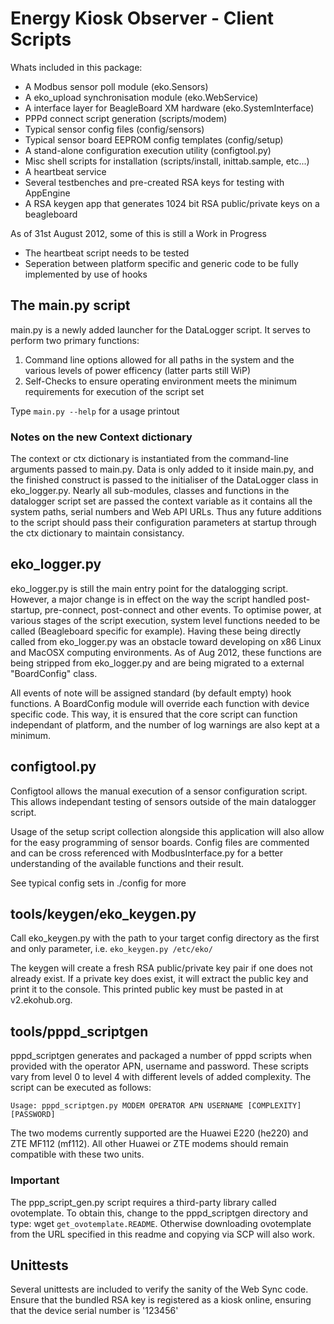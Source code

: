 # Energy Kiosk Observer - Client Scripts


Whats included in this package:
* A Modbus sensor poll module (eko.Sensors)
* A eko_upload synchronisation module (eko.WebService)
* A interface layer for BeagleBoard XM hardware (eko.SystemInterface)
* PPPd connect script generation (scripts/modem)
* Typical sensor config files (config/sensors)
* Typical sensor board EEPROM config templates (config/setup)
* A stand-alone configuration execution utility (configtool.py)
* Misc shell scripts for installation (scripts/install, inittab.sample, etc...)
* A heartbeat service
* Several testbenches and pre-created RSA keys for testing with AppEngine
* A RSA keygen app that generates 1024 bit RSA public/private keys on a beagleboard

As of 31st August 2012, some of this is still a Work in Progress
* The heartbeat script needs to be tested
* Seperation between platform specific and generic code to be fully implemented by use of hooks

## The main.py script

main.py is a newly added launcher for the DataLogger script. It serves to perform two primary functions:
1. Command line options allowed for all paths in the system and the various levels of power efficency (latter parts still WiP)
2. Self-Checks to ensure operating environment meets the minimum requirements for execution of the script set

Type `main.py --help` for a usage printout

### Notes on the new Context dictionary

The context or ctx dictionary is instantiated from the command-line arguments passed to main.py. Data is only added to it inside main.py, and the finished construct is passed to the initialiser of the DataLogger class in eko_logger.py. Nearly all sub-modules, classes and functions in the datalogger script set are passed the context variable as it contains all the system paths, serial numbers and Web API URLs. Thus any future additions to the script should pass their configuration parameters at startup through the ctx dictionary to maintain consistancy.

## eko_logger.py

eko_logger.py is still the main entry point for the datalogging script. However, a major change is in effect on the way the script handled post-startup, pre-connect, post-connect and other events. To optimise power, at various stages of the script execution, system level functions needed to be called (Beagleboard specific for example). Having these being directly called from eko_logger.py was an obstacle toward developing on x86 Linux and MacOSX computing environments. As of Aug 2012, these functions are being stripped from eko_logger.py and are being migrated to a external "BoardConfig" class.

All events of note will be assigned standard (by default empty) hook functions. A BoardConfig module will override each function with device specific code. This way, it is ensured that the core script can function independant of platform, and the number of log warnings are also kept at a  minimum.

## configtool.py

Configtool allows the manual execution of a sensor configuration script. This allows independant testing of sensors outside of the main datalogger script.

Usage of the setup script collection alongside this application will also allow for the easy programming of sensor boards. Config files are commented and can be cross referenced with ModbusInterface.py for a better understanding of the available functions and their result.

See typical config sets in ./config for more

## tools/keygen/eko_keygen.py

Call eko_keygen.py with the path to your target config directory as the first and only parameter, i.e.
`eko_keygen.py /etc/eko/`

The keygen will create a fresh RSA public/private key pair if one does not already exist. If a private key does exist, it will extract the public key and print it to the console. This printed public key must be pasted in at v2.ekohub.org.

## tools/pppd_scriptgen

pppd_scriptgen generates and packaged a number of pppd scripts when provided with the operator APN, username and password. These scripts vary from level 0 to level 4 with different levels of added complexity. The script can be executed as follows:

`Usage: pppd_scriptgen.py MODEM OPERATOR APN USERNAME [COMPLEXITY] [PASSWORD]`

The two modems currently supported are the Huawei E220 (he220) and ZTE MF112 (mf112). All other Huawei or ZTE modems should remain compatible with these two units.

### Important

The ppp_script_gen.py script requires a third-party library called ovotemplate. To obtain this, change to the pppd_scriptgen directory and type: wget `get_ovotemplate.README`. Otherwise downloading ovotemplate from the URL specified in this readme and copying via SCP will also work.

## Unittests

Several unittests are included to verify the sanity of the Web Sync code. Ensure that the bundled RSA key is registered as a kiosk online, ensuring that the device serial number is '123456'

